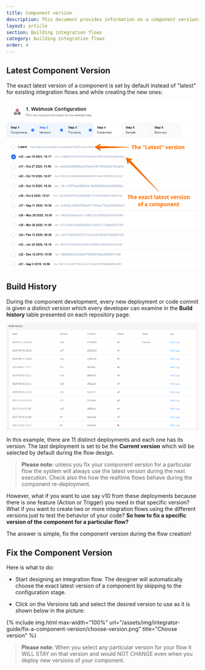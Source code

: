 ```yaml
---
title: Component version
description: This document provides information on a component versions, build history and how to fix a component version for a particular flow.
layout: article
section: Building integration flows
category: building integration flows
order: 4
---
```


## Latest Component Version

 The exact latest version of a component is set by default instead of "latest" for existing integration flows and while creating the new ones:

 ![Lates component version](/assets/img/integrator-guide/fix-a-component-version/latest.png)

## Build History

During the component development, every new deployment or code commit is given a distinct version which every developer can examine in the **Build history** table presented on each repository page.

![Build history](/assets/img/integrator-guide/fix-a-component-version/build-history.png)

In this example, there are 11 distinct deployments and each one has its version. The last deployment is set to be the **Current version** which will be selected by default during the flow design.

> **Please note:** unless you fix your component version for a particular flow the system will always use the latest version during the next execution. Check also the how the realtime flows behave during the component re-deployment.

However, what if you want to use say v10 from these deployments because there is one feature (Action or Trigger) you need in that specific version? What if you want to create two or more integration flows using the different versions just to test the behavior of your code? **So how to fix a specific version of the component for a particular flow?**

The answer is simple, fix the component version during the flow creation!

## Fix the Component Version

Here is what to do:

  * Start designing an integration flow. The designer will automatically choose the exact latest version of a component by skipping to the configuration stage.

  * Click on the Versions tab and select the desired version to use as it is shown below in the picture:

{% include img.html max-width="100%" url="/assets/img/integrator-guide/fix-a-component-version/choose-version.png" title="Choose version" %}

> **Please note:** When you select any particular version for your flow it WILL STAY on that version and would NOT CHANGE even when you deploy new versions of your component.
